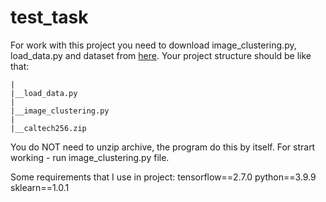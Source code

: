 # test_task
For work with this project you need to download image_clustering.py, load_data.py and dataset from [here](https://drive.google.com/drive/folders/1nKyb_JoJiSXuIUnBjjExo_X4YTw-KIRk?usp=sharing).
Your project structure should be like that:
```
|
|__load_data.py
|
|__image_clustering.py
|
|__caltech256.zip
```
You do NOT need to unzip archive, the program do this by itself. For strart working - run image_clustering.py file.

Some requirements that I use in project:
tensorflow==2.7.0
python==3.9.9
sklearn==1.0.1
